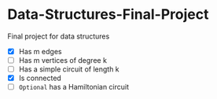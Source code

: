 # Data-Structures-Final-Project
Final project for data structures

- [x] Has m edges
- [ ] Has m vertices of degree k
- [ ] Has a simple circuit of length k
- [x] Is connected
- [ ] `Optional` has a Hamiltonian circuit

